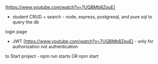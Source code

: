 [https://www.youtube.com/watch?v=7UQBMb8ZpuE]
- student CRUD + search - node, express, postgresql, and pure sql to query the db


login page
  - JWT [https://www.youtube.com/watch?v=7UQBMb8ZpuE] - only for authorization not    authentication 


to Start project
    - npm run starts  OR npm start

